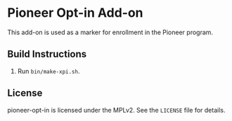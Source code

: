 # Pioneer Opt-in Add-on

This add-on is used as a marker for enrollment in the Pioneer program.

## Build Instructions

1. Run `bin/make-xpi.sh`.

## License

pioneer-opt-in is licensed under the MPLv2. See the `LICENSE` file for details.
